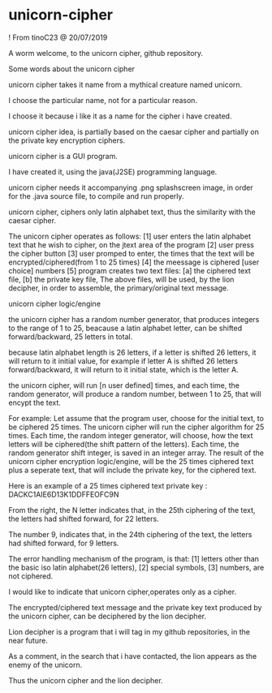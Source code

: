 # unicorn-cipher


! From tinoC23 @ 20/07/2019


A worm welcome, to the unicorn cipher, github repository.


 Some words about the unicorn cipher
 

unicorn cipher takes it name from a mythical creature named unicorn.

I choose the particular name, not for a particular reason. 

I choose it because i like it as a name for the cipher i have created.

unicorn cipher idea, is partially based on the caesar cipher and partially on the private key encryption ciphers.

unicorn cipher is a GUI program.

I have created it, using the java(J2SE) programming language.

unicorn cipher  needs it accompanying .png splashscreen image, in order for the .java source file, to compile and run properly.

unicorn cipher, ciphers only latin alphabet text, thus the similarity with the caesar cipher.

The unicorn cipher operates as follows:
[1] user enters the latin alphabet text that he wish to cipher, on the jtext area of the program
[2] user press the cipher button
[3] user promped to enter, the times that the text will be encrypted/ciphered(from 1 to 25 times)
[4] the meessage is ciphered [user choice] numbers
[5] program creates two text files: 
    [a] the ciphered text file,
    [b] the private key file,
    The above files, will be used, by the lion decipher, in order to assemble,
    the primary/original text message.
    
    
 unicorn cipher logic/engine


the unicorn cipher has a random number generator, that produces integers to the range of 1 to 25, 
beacause a latin alphabet letter, can be shifted forward/backward, 25 letters in total.

because latin alphabet length is 26 letters, if a letter is shifted 26 letters, it will return to it initial value,
for example if letter A is shifted 26 letters forward/backward, it will return to it initial state, which is the letter A.

the unicorn cipher, will run [n user defined] times, and each time, the random generator, will produce a random number,
between 1 to 25, that will encypt the text.

For example:
Let assume that the program user, choose for the initial text, to be ciphered 25 times. 
The unicorn cipher will run the cipher algorithm for 25 times.
Each time, the random integer generator, will choose, how the text letters will be ciphered(the shift pattern of the letters).
Each time, the random generator shift integer, is saved in an integer array.
The result of the unicorn cipher encryption logic/engine, will be the 25 times ciphered text plus a seperate text,
that will include the private key, for the ciphered text. 

Here is an example of a 25 times ciphered text private key : DACKC1AIE6D13K1DDFFEOFC9N

From the right, the N letter indicates that, in the 25th ciphering of the text, the letters had shifted forward,
for 22 letters.

The number 9, indicates that, in the 24th ciphering of the text, the letters had shifted forward,
for 9 letters.

The error handling mechanism of the program, is that:
[1] letters other than the basic iso latin alphabet(26 letters),
[2] special symbols,
[3] numbers,
are not ciphered.

I would like to indicate that unicorn cipher,operates only as a cipher.

The encrypted/ciphered text message and the private key text produced by the unicorn cipher,
can be deciphered by the lion decipher.

Lion decipher is a program that i will tag in my github repositories, in the near future.

As a comment, in the search that i have contacted, the lion appears as the enemy of the unicorn.

Thus the unicorn cipher and the lion decipher.
